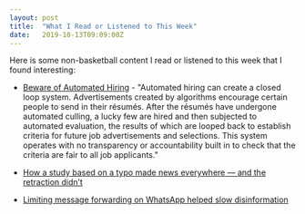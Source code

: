 ```yaml
---
layout: post
title:  "What I Read or Listened to This Week"
date:   2019-10-13T09:09:00Z
---
```

Here is some non-basketball content I read or listened to this week that I found interesting:


* [Beware of Automated Hiring](https://www.nytimes.com/2019/10/08/opinion/ai-hiring-discrimination.html) - "Automated hiring can create a closed loop system. Advertisements created by algorithms encourage certain people to send in their résumés. After the résumés have undergone automated culling, a lucky few are hired and then subjected to automated evaluation, the results of which are looped back to establish criteria for future job advertisements and selections. This system operates with no transparency or accountability built in to check that the criteria are fair to all job applicants."

* [How a study based on a typo made news everywhere — and the retraction didn’t](https://www.vox.com/future-perfect/2019/10/3/20895240/study-typo-religion-children-generosity-retraction)

* [Limiting message forwarding on WhatsApp helped slow disinformation](https://www.technologyreview.com/f/614435/whatsapp-disinformation-message-forwarding-politics-technology-brazil-india-election/)

